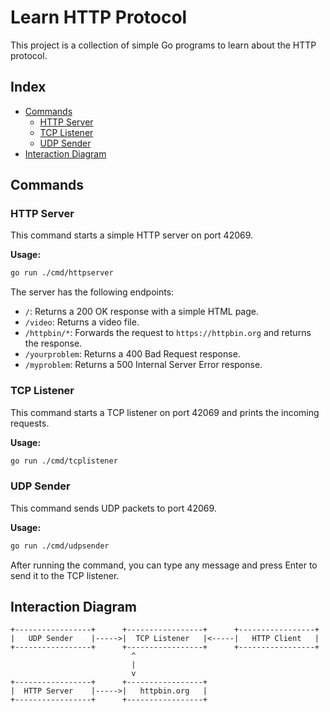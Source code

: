 # Learn HTTP Protocol

This project is a collection of simple Go programs to learn about the HTTP protocol.

## Index

* [Commands](#commands)
  * [HTTP Server](#http-server)
  * [TCP Listener](#tcp-listener)
  * [UDP Sender](#udp-sender)
* [Interaction Diagram](#interaction-diagram)


## Commands

### HTTP Server

This command starts a simple HTTP server on port 42069.

**Usage:**

```bash
go run ./cmd/httpserver
```

The server has the following endpoints:

*   `/`: Returns a 200 OK response with a simple HTML page.
*   `/video`: Returns a video file.
*   `/httpbin/*`: Forwards the request to `https://httpbin.org` and returns the response.
*   `/yourproblem`: Returns a 400 Bad Request response.
*   `/myproblem`: Returns a 500 Internal Server Error response.

### TCP Listener

This command starts a TCP listener on port 42069 and prints the incoming requests.

**Usage:**

```bash
go run ./cmd/tcplistener
```

### UDP Sender

This command sends UDP packets to port 42069.

**Usage:**

```bash
go run ./cmd/udpsender
```

After running the command, you can type any message and press Enter to send it to the TCP listener.

## Interaction Diagram

```ascii
+-----------------+      +-----------------+      +-----------------+
|   UDP Sender    |----->|  TCP Listener   |<-----|   HTTP Client   |
+-----------------+      +-----------------+      +-----------------+
                           ^
                           |
                           v
+-----------------+      +-----------------+
|  HTTP Server    |----->|   httpbin.org   |
+-----------------+      +-----------------+
```
